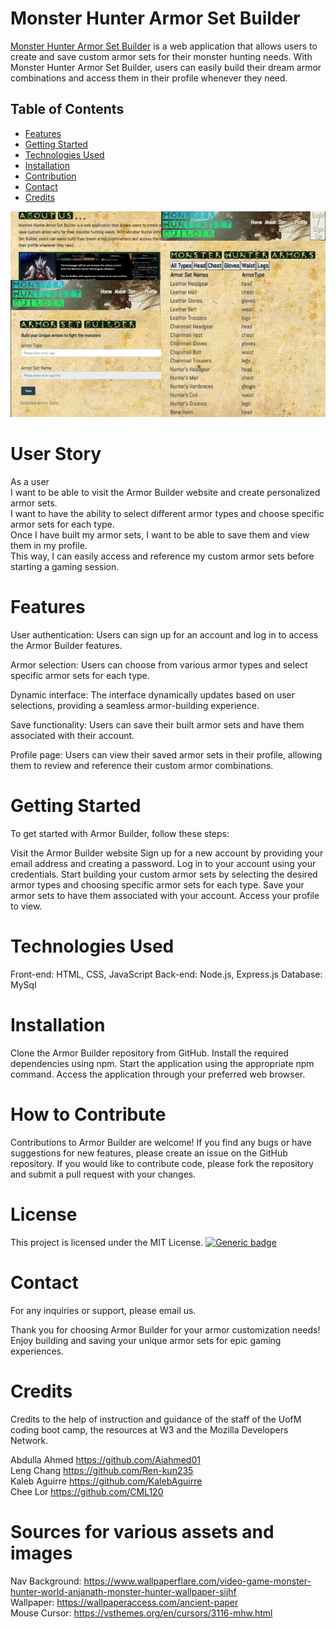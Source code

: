 # Monster Hunter Armor Set Builder
[Monster Hunter Armor Set Builder](https://mhs-project-f0451302321b.herokuapp.com/login) is a web application that allows users to create and save custom armor sets for their monster hunting needs.  With Monster Hunter Armor Set Builder, users can easily build their dream armor combinations and access them in their profile whenever they need.

## Table of Contents
- [Features](#features)
- [Getting Started](#getting-started)
- [Technologies Used](#technologies-used)
- [Installation](#installation)
- [Contribution](#how-to-contribute)
- [Contact](#contact)
- [Credits](#credits)

![Alt text](image-3.png)

# User Story
As a user  
I want to be able to visit the Armor Builder website and create personalized armor sets.   
I want to have the ability to select different armor types and choose specific armor sets for each type.   
Once I have built my armor sets, I want to be able to save them and view them in my profile.  
This way, I can easily access and reference my custom armor sets before starting a gaming session.

# Features
User authentication: Users can sign up for an account and log in to access the Armor Builder features.

Armor selection: Users can choose from various armor types and select specific armor sets for each type.

Dynamic interface: The interface dynamically updates based on user selections, providing a seamless armor-building experience.

Save functionality: Users can save their built armor sets and have them associated with their account.

Profile page: Users can view their saved armor sets in their profile, allowing them to review and reference their custom armor combinations.


# Getting Started

To get started with Armor Builder, follow these steps:

Visit the Armor Builder website 
Sign up for a new account by providing your email address and creating a password.
Log in to your account using your credentials.
Start building your custom armor sets by selecting the desired armor types and choosing specific armor sets for each type.
Save your armor sets to have them associated with your account.
Access your profile to view.


# Technologies Used

Front-end: HTML, CSS, JavaScript
Back-end: Node.js, Express.js
Database: MySql


# Installation
Clone the Armor Builder repository from GitHub.
Install the required dependencies using npm.
Start the application using the appropriate npm command.
Access the application through your preferred web browser.


# How to Contribute

Contributions to Armor Builder are welcome! If you find any bugs or have suggestions for new features, please create an issue on the GitHub repository. If you would like to contribute code, please fork the repository and submit a pull request with your changes.

# License
This project is licensed under the MIT License.   [![Generic badge](https://img.shields.io/badge/License-MIT-green.svg)](https://choosealicense.com/licenses/mit/.)

# Contact
For any inquiries or support, please email us.

Thank you for choosing Armor Builder for your armor customization needs! Enjoy building and saving your unique armor sets for epic gaming experiences.

# Credits

Credits to  the help of instruction and guidance of the staff of the UofM coding boot camp, the resources at W3 and the Mozilla Developers Network.  


Abdulla Ahmed  https://github.com/Aiahmed01  
Leng Chang  https://github.com/Ren-kun235  
Kaleb Aguirre  https://github.com/KalebAguirre  
Chee Lor  https://github.com/CML120  

# Sources for various assets and images

Nav Background: https://www.wallpaperflare.com/video-game-monster-hunter-world-anjanath-monster-hunter-wallpaper-sijhf  
Wallpaper:  https://wallpaperaccess.com/ancient-paper   
Mouse Cursor: https://vsthemes.org/en/cursors/3116-mhw.html   



